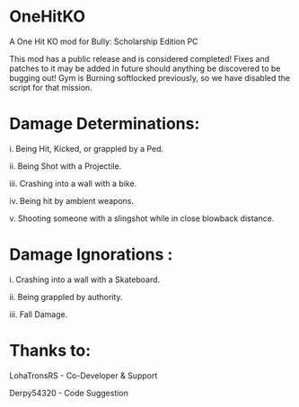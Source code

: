 # OneHitKO
A One Hit KO mod for Bully: Scholarship Edition PC

This mod has a public release and is considered completed! 
Fixes and patches to it may be added in future should anything be discovered to be bugging out! 
Gym is Burning softlocked previously, so we have disabled the script for that mission. 


# Damage Determinations:
i.     Being Hit, Kicked, or grappled by a Ped.

ii.    Being Shot with a Projectile.

iii.   Crashing into a wall with a bike.

iv.    Being hit by ambient weapons.

v.     Shooting someone with a slingshot while in close blowback distance.


# Damage Ignorations :
i.     Crashing into a wall with a Skateboard.

ii.    Being grappled by authority.

iii.   Fall Damage.


# Thanks to: 
LohaTronsRS - Co-Developer & Support

Derpy54320 - Code Suggestion
